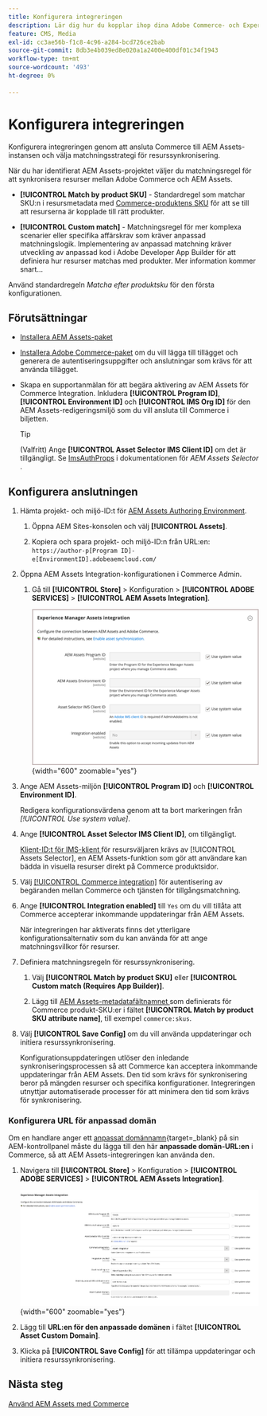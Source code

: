 ```yaml
---
title: Konfigurera integreringen
description: Lär dig hur du kopplar ihop dina Adobe Commerce- och Experience Manager Assets-projekt för att möjliggöra resurssynkronisering mellan dessa två system.
feature: CMS, Media
exl-id: cc3ae56b-f1c8-4c96-a284-bcd726ce2bab
source-git-commit: 8db3e4b039ed8e020a1a2400e400df01c34f1943
workflow-type: tm+mt
source-wordcount: '493'
ht-degree: 0%

---
```


# Konfigurera integreringen

Konfigurera integreringen genom att ansluta Commerce till AEM Assets-instansen och välja matchningsstrategi för resurssynkronisering.

När du har identifierat AEM Assets-projektet väljer du matchningsregel för att synkronisera resurser mellan Adobe Commerce och AEM Assets.

- **[!UICONTROL Match by product SKU]** - Standardregel som matchar SKU:n i resursmetadata med [Commerce-produktens SKU](https://experienceleague.adobe.com/en/docs/commerce-operations/implementation-playbook/glossary#sku) för att se till att resurserna är kopplade till rätt produkter.

- **[!UICONTROL Custom match]** - Matchningsregel för mer komplexa scenarier eller specifika affärskrav som kräver anpassad matchningslogik. Implementering av anpassad matchning kräver utveckling av anpassad kod i Adobe Developer App Builder för att definiera hur resurser matchas med produkter. Mer information kommer snart...

Använd standardregeln *Matcha efter produktsku* för den första konfigurationen.

## Förutsättningar

- [Installera AEM Assets-paket](aem-assets-configure-aem.md)

- [Installera Adobe Commerce-paket](aem-assets-configure-commerce.md) om du vill lägga till tillägget och generera de autentiseringsuppgifter och anslutningar som krävs för att använda tillägget.

- Skapa en supportanmälan för att begära aktivering av AEM Assets för Commerce Integration. Inkludera **[!UICONTROL Program ID]**, **[!UICONTROL Environment ID]** och **[!UICONTROL IMS Org ID]** för den AEM Assets-redigeringsmiljö som du vill ansluta till Commerce i biljetten.

  >[!TIP]
  >
  > (Valfritt) Ange **[!UICONTROL Asset Selector IMS Client ID]** om det är tillgängligt. Se [ImsAuthProps](https://experienceleague.adobe.com/en/docs/experience-manager-cloud-service/content/assets/manage/asset-selector/asset-selector-integration/integrate-asset-selector-adobe-app) i dokumentationen för *AEM Assets Selector* .

## Konfigurera anslutningen

1. Hämta projekt- och miljö-ID:t för [AEM Assets Authoring Environment](https://experienceleague.adobe.com/en/docs/experience-manager-cloud-service/content/sites/authoring/quick-start).

   1. Öppna AEM Sites-konsolen och välj **[!UICONTROL Assets]**.

   1. Kopiera och spara projekt- och miljö-ID:n från URL:en:<br>`https://author-p[Program ID]-e[EnvironmentID].adobeaemcloud.com/`
1. Öppna AEM Assets Integration-konfigurationen i Commerce Admin.

   1. Gå till **[!UICONTROL Store]** > Konfiguration > **[!UICONTROL ADOBE SERVICES]** > **[!UICONTROL AEM Assets Integration]**.

      ![AEM Assets-integrering aktiverar integreringen](assets/aem-assets-integration-enable-config.png){width="600" zoomable="yes"}

1. Ange AEM Assets-miljön **[!UICONTROL Program ID]** och **[!UICONTROL Environment ID]**.

   Redigera konfigurationsvärdena genom att ta bort markeringen från *[!UICONTROL Use system value]*.

1. Ange **[!UICONTROL Asset Selector IMS Client ID]**, om tillgängligt.

   [Klient-ID:t för IMS-klient ](https://experienceleague.adobe.com/en/docs/experience-manager-cloud-service/content/assets/manage/asset-selector/asset-selector-integration/integrate-asset-selector-adobe-app#ims-auth-props) för resursväljaren krävs av [!UICONTROL Assets Selector], en AEM Assets-funktion som gör att användare kan bädda in visuella resurser direkt på Commerce produktsidor.

1. Välj [[!UICONTROL Commerce integration]](aem-assets-configure-commerce.md#add-the-integration-to-the-commerce-environment) för autentisering av begäranden mellan Commerce och tjänsten för tillgångsmatchning.

1. Ange **[!UICONTROL Integration enabled]** till `Yes` om du vill tillåta att Commerce accepterar inkommande uppdateringar från AEM Assets.

   När integreringen har aktiverats finns det ytterligare konfigurationsalternativ som du kan använda för att ange matchningsvillkor för resurser.

1. Definiera matchningsregeln för resurssynkronisering.

   1. Välj **[!UICONTROL Match by product SKU]** eller **[!UICONTROL Custom match (Requires App Builder)]**.

   1. Lägg till [AEM Assets-metadatafältnamnet ](aem-assets-configure-aem.md#configure-metadata) som definierats för Commerce produkt-SKU:er i fältet **[!UICONTROL Match by product SKU attribute name]**, till exempel `commerce:skus`.

1. Välj **[!UICONTROL Save Config]** om du vill använda uppdateringar och initiera resurssynkronisering.

   Konfigurationsuppdateringen utlöser den inledande synkroniseringsprocessen så att Commerce kan acceptera inkommande uppdateringar från AEM Assets. Den tid som krävs för synkronisering beror på mängden resurser och specifika konfigurationer. Integreringen utnyttjar automatiserade processer för att minimera den tid som krävs för synkronisering.

### Konfigurera URL för anpassad domän

Om en handlare anger ett [anpassat domännamn](https://experienceleague.adobe.com/en/docs/experience-manager-cloud-service/content/implementing/using-cloud-manager/custom-domain-names/add-custom-domain-name){target=_blank} på sin AEM-kontrollpanel måste du lägga till den här **anpassade domän-URL:en** i Commerce, så att AEM Assets-integreringen kan använda den.

1. Navigera till **[!UICONTROL Store]** > Konfiguration > **[!UICONTROL ADOBE SERVICES]** > **[!UICONTROL AEM Assets Integration]**.

   ![AEM Assets-integrering aktiverar integreringen](assets/aem-assets-view.png){width="600" zoomable="yes"}

1. Lägg till **URL:en för den anpassade domänen** i fältet **[!UICONTROL Asset Custom Domain]**.

1. Klicka på **[!UICONTROL Save Config]** för att tillämpa uppdateringar och initiera resurssynkronisering.

## Nästa steg

[Använd AEM Assets med Commerce](aem-assets-manage.md)
